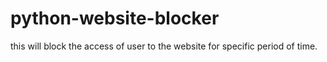 # python-website-blocker
this will block the access of user to  the website for specific period of time.
